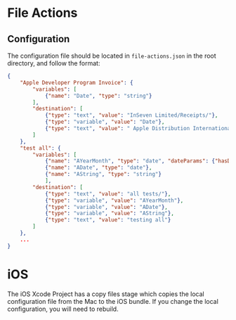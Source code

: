 # File Actions

## Configuration

The configuration file should be located in `file-actions.json` in the root directory, and follow the format:

```json
{
    "Apple Developer Program Invoice": {
        "variables": [
            {"name": "Date", "type": "string"}
        ],
        "destination": [
            {"type": "text", "value": "InSeven Limited/Receipts/"},
            {"type": "variable", "value": "Date"},
            {"type": "text", "value": " Apple Distribution International Apple Developer Program Invoice"}
        ]
    },
    "test all": {
        "variables": [
            {"name": "AYearMonth", "type": "date", "dateParams": {"hasDay": false}},
            {"name": "ADate", "type": "date"},
            {"name": "AString", "type": "string"}
            ],
        "destination": [
            {"type": "text", "value": "all tests/"},
            {"type": "variable", "value": "AYearMonth"},
            {"type": "variable", "value": "ADate"},
            {"type": "variable", "value": "AString"},
            {"type": "text", "value": "testing all"}
        ]
    },
    ...
}
```

# iOS

The iOS Xcode Project has a copy files stage which copies the local configuration file from the Mac to the iOS bundle. If you change the local configuration, you will need to rebuild.
